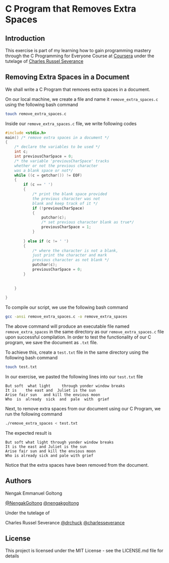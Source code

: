 # C Program that Removes Extra Spaces

## Introduction
This exercise is part of my learning how to gain programming mastery through the C Programming for Everyone Course at [Coursera](https://www.coursera.org/) under the tutelage of [Charles Russel Severance](http://www.dr-chuck.com/)

## Removing Extra Spaces in a Document
We shall write a C Program that removes extra spaces in a document.

On our local machine, we create a file and name it `remove_extra_spaces.c` using the following bash command
```bash
touch remove_extra_spaces.c
```
Inside our `remove_extra_spaces.c` file, we write following codes
```C
#include <stdio.h>
main() /* remove extra spaces in a document */
{
    /* declare the variables to be used */
    int c;
    int previousCharSpace = 0;
    /* the variable 'previousCharSpace' tracks
    whether or not the previous character
    was a blank space or not*/
    while ((c = getchar()) != EOF)
    {
        if (c == ' ')
        {
            /* print the blank space provided
            the previous character was not 
            blank and keep track of it */
            if (!previousCharSpace)
            {
                putchar(c);
                /* set previous character blank as true*/
                previousCharSpace = 1;
            }
            
        } else if (c != ' ')
        {
            /* where the character is not a blank,
            just print the character and mark
            previous character as not blank */
            putchar(c);
            previousCharSpace = 0;
        }
        
        
    }
    
}
```

To compile our script, we use the following bash command
```bash
gcc -ansi remove_extra_spaces.c -o remove_extra_spaces
```
The above command will produce an executable file named `remove_extra_spaces` in the same directory as our `remove_extra_spaces.c` file upon successful compilation. In order to test the functionality of our C program, we save the document as `.txt` file.

To achieve this, create a `test.txt` file in the same directory using the following bash command
```bash
touch test.txt
```

In our exercise, we pasted the following lines into our `test.txt` file
```
But soft  what light     through yonder window breaks
It is    the east and  Juliet is the sun
Arise fair sun   and kill the envious moon
Who  is  already  sick  and  pale  with  grief
```

Next, to remove extra spaces from our document using our C Program, we run the following command
```bash
./remove_extra_spaces < test.txt
```
The expected result is 
```
But soft what light through yonder window breaks
It is the east and Juliet is the sun
Arise fair sun and kill the envious moon
Who is already sick and pale with grief
```

Notice that the extra spaces have been removed from the document.

## Authors
Nengak Emmanuel Goltong 

[@NengakGoltong](https://twitter.com/nengakgoltong) 
[@nengakgoltong](https://www.linkedin.com/in/nengak-goltong-81009b200)

Under the tutelage of 

Charles Russel Severance
[@drchuck](https://twitter.com/drchuck)
[@charlesseverance](https://www.linkedin.com/in/charlesseverance)

## License
This project is licensed under the MIT License - see the LICENSE.md file for details